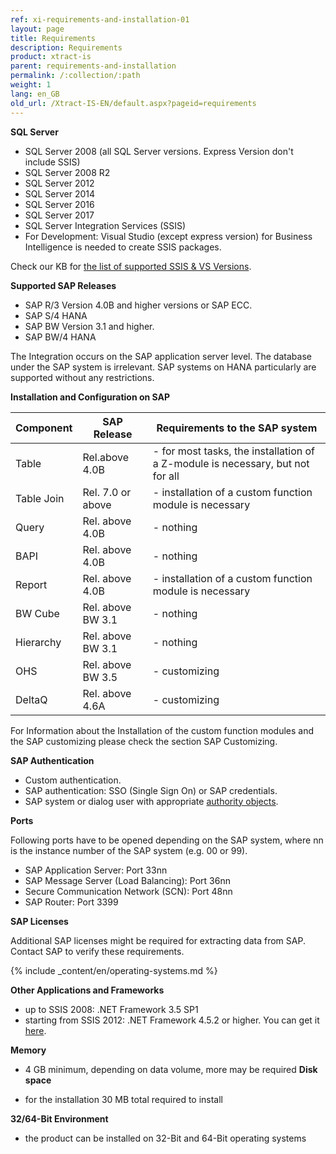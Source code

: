 ```yaml
---
ref: xi-requirements-and-installation-01
layout: page
title: Requirements
description: Requirements
product: xtract-is
parent: requirements-and-installation
permalink: /:collection/:path
weight: 1
lang: en_GB
old_url: /Xtract-IS-EN/default.aspx?pageid=requirements
---
```


**SQL Server**
 	
- SQL Server 2008 (all SQL Server versions. Express Version don't include SSIS)
- SQL Server 2008 R2
- SQL Server 2012
- SQL Server 2014
- SQL Server 2016
- SQL Server 2017
- SQL Server Integration Services (SSIS)
- For Development: Visual Studio (except express version) for Business Intelligence is needed to create SSIS packages.

Check our KB for [the list of supported SSIS & VS Versions](https://kb.theobald-software.com/xtract-is/list-of-the-ssisvs-versions-supported-by-xtract-is). 

**Supported SAP Releases**

- SAP R/3 Version 4.0B and higher versions or SAP ECC.
- SAP S/4 HANA
- SAP BW Version 3.1 and higher.
- SAP BW/4 HANA

The Integration occurs on the SAP application server level. The database under the SAP system is irrelevant. 
SAP systems on HANA particularly are supported without any restrictions.  

**Installation and Configuration on SAP**

| Component  | SAP Release       | Requirements to the SAP system                                                |
|------------|-------------------|-------------------------------------------------------------------------------|
| Table      | Rel.above 4.0B    | - for most tasks, the installation of a Z-module is necessary, but not for all |
| Table Join | Rel. 7.0 or above | - installation of a custom function module is necessary                        |
| Query      | Rel. above 4.0B   | - nothing                                                                      |
| BAPI       | Rel. above 4.0B   | - nothing                                                                      |
| Report     | Rel. above 4.0B   | - installation of a custom function module is necessary                        |
| BW Cube    | Rel. above BW 3.1 | - nothing                                                                     |
| Hierarchy  | Rel. above BW 3.1 | - nothing                                                                      |
| OHS        | Rel. above BW 3.5 | - customizing                                                                  |
| DeltaQ     | Rel. above 4.6A   | - customizing                                                                  |



For Information about the Installation of the custom function modules and the SAP customizing please check the section SAP Customizing.

**SAP Authentication**

- Custom authentication.
- SAP authentication: SSO (Single Sign On) or SAP credentials.
- SAP system or dialog user with appropriate [authority objects](https://kb.theobald-software.com/sap/authority-objects---sap-user-rights).

**Ports**

Following ports have to be opened depending on the SAP system, 
where nn is the instance number of the SAP system (e.g. 00 or 99).

- SAP Application Server: Port 33nn
- SAP Message Server (Load Balancing): Port 36nn
- Secure Communication Network (SCN): Port 48nn
- SAP Router: Port 3399

**SAP Licenses**

Additional SAP licenses might be required for extracting data from SAP. Contact SAP to verify these requirements.

{% include _content/en/operating-systems.md %}

**Other Applications and Frameworks**
 	
- up to SSIS 2008: .NET Framework 3.5 SP1
- starting from SSIS 2012: .NET Framework 4.5.2 or higher. You can get it [here](https://www.microsoft.com/en-us/download/details.aspx?id=42643).

**Memory**
 	
- 4 GB minimum, depending on data volume, more may be required
**Disk space**
 	
- for the installation 30 MB total required to install

**32/64-Bit Environment**
 	
- the product can be installed on 32-Bit and 64-Bit operating systems
